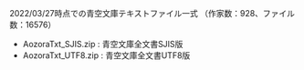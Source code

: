 2022/03/27時点での青空文庫テキストファイル一式
（作家数：928、ファイル数：16576）

- AozoraTxt_SJIS.zip : 青空文庫全文書SJIS版
- AozoraTxt_UTF8.zip : 青空文庫全文書UTF8版
